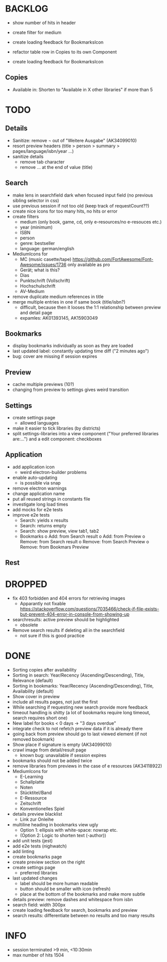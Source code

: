 # BACKLOG
* show number of hits in header

* create filter for medium
* create loading feedback for BookmarksIcon
* refactor table row in Copies to its own Component
* create loading feedback for BookmarksIcon
## Copies
* Available in: Shorten to "Available in X other libraries" if more than 5

# TODO
## Details
* Sanitize: remove ¬ out of "Weitere Ausgabe" (AK34099010)
* resort preview headers (title > person > summary > pages/language/isbn/year ...)
* sanitize details
  - remove tab character
  - remove ... at the end of value (title)
## Search
* make lens in searchfield dark when focused input field (no previous sibling selector in css)
* use previous session if not too old (keep track of requestCount??)
* create nice icons for too many hits, no hits or error
* create filters
  - medium (only book, game, cd, only e-resources/no e-resouces etc.)
  - year (minimum)
  - ISBN
  - person
  - genre: bestseller
  - language: german/english
* MediumIcons for
  - MC (music casette/tape) https://github.com/FortAwesome/Font-Awesome/issues/1736 only available as pro
  - Gerät; what is this?
  - Dias
  - Punktschrift (Vollschrift)
  - Hochschulschrift
  - AV-Medium
* remove duplicate medium references in title
* merge multiple entries in one if same book (title/isbn?)
  - difficult, because then it looses the 1:1 relationship between preview and detail page
  - expamles: AK01393145, AK15903049
## Bookmarks
* display bookmarks individually as soon as they are loaded
* last updated label: constantly updating time diff ("2 minutes ago")
* bug: cover are missing if session expires
## Preview
* cache multiple previews (10?)
* changing from preview to settings gives weird transition 
## Settings
* create settings page
  - allowed languages
* make it easier to tick libraries (by districts)
* split settings-libraries into a view component ("Your preferred libraries are:...") and a edit component: checkboxes
## Application
* add application icon
  - weird electron-builder problems
* enable auto-updating
  - is possible via snap
* remove electron warnings
* change application name
* put all reused strings in constants file
* investigate long load times
* add mocks for e2e tests
* improve e2e tests
  - Search: yields x results
  - Search: returns empty
  - Search: show preview, view tab1, tab2
  - Bookmarks
    o Add: from Search result
    o Add: from Preview
    o Remove: from Search result
    o Remove: from Search Preview
    o Remove: from Bookmars Preview
## Rest

# DROPPED
* fix 403 forbidden and 404 errors for retrieving images
  - Apparantly not fixable https://stackoverflow.com/questions/7035466/check-if-file-exists-but-prevent-404-error-in-console-from-showing-up
* searchresults: active preview should be highlighted
  - obsolete
* Remove search results if deleting all in the searchfield
  - not sure if this is good practice

# DONE
* Sorting copies after availability
* Sorting in search: Year/Recency (Ascending/Descending), Title, Relevance (default)
* Sorting in bookmarks: Year/Recency (Ascending/Descending), Title, Availability (default)
* Show cover in preview
* include all results pages, not just the first
* While searching if requesting new search provide more feedback
* timeout handling is shitty (a lot of bookmarks require long timeout, search requires short one)
* New label for books < 0 days -> "3 days overdue"
* integrate check to not refetch preview data if it is already there
* going back from preview should go to last viewed element (if not removed bookmark)
* Show place if signature is empty (AK34099010)
* crawl image from detail/result page
  - known bug: unavailable if session expires
* bookmarks should not be added twice
* remove libraries from previews in the case of e resources (AK34118922)
* MediumIcons for
  - E-Learning
  - Schallplatte
  - Noten
  - Stücktitel/Band
  - E-Ressource
  - Zeitschrift
  - Konventionelles Spiel
* details preview blacklist
  - Link zur Onleihe
* multiline heading in bookmarks view ugly
  - Option 1: ellipsis with white-space: nowrap etc.
  - (Option 2: Logic to shorten text (-author))
* add unit tests (jest)
* add e2e tests (nighwatch)
* add linting
* create bookmarks page
* create preview section on the right
* create settings page
  - preferred libraries
* last updated changes
  - label should be more human readable
  - button should be smaller with icon (refresh)
  - place at the bottom of the bookmarks and make more subtle
* details preview: remove dashes and whitespace from isbn
* search field: width 300px
* create loading feedback for search, bookmarks and preview
* search results: differentiate between no results and too many results

# INFO
* session terminated >9 min, <10:30min
* max number of hits 1504